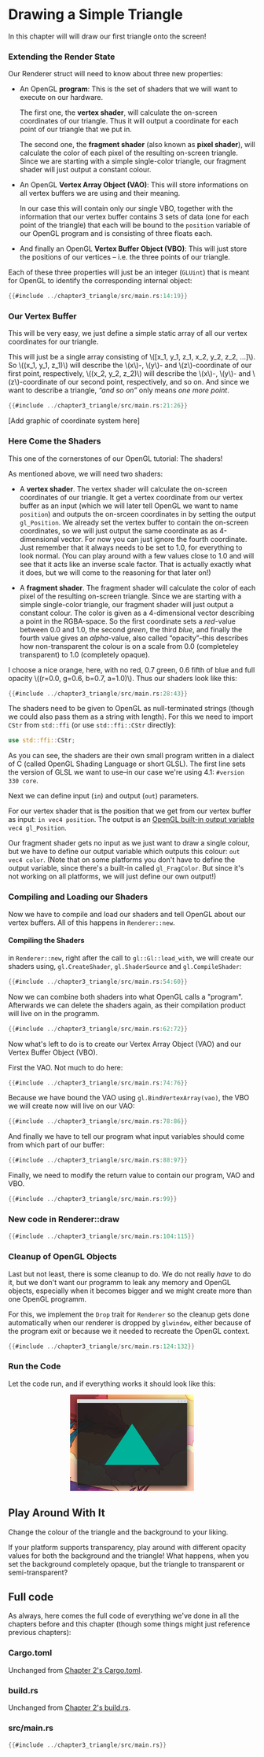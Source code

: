 # Drawing a Simple Triangle

In this chapter will will draw our first triangle onto the screen!

### Extending the Render State

Our Renderer struct will need to know about three new properties:

- An OpenGL **program**: This is the set of shaders that we will want to execute on our hardware.

  The first one, the **vertex shader**, will calculate the on-screen coordinates of our triangle.
  Thus it will output a coordinate for each point of our triangle that we put in.

  The second one, the **fragment shader** (also known as **pixel shader**), will calculate the color of each pixel of the resulting on-screen triangle.
  Since we are starting with a simple single-color triangle, our fragment shader will just output a constant colour.

- An OpenGL **Vertex Array Object (VAO)**:
  This will store informations on all vertex buffers we are using and their meaning.

  In our case this will contain only our single VBO, together with the information that our vertex buffer contains
  3 sets of data (one for each point of the triangle) that each will be bound to the `position` variable of our OpenGL program and is consisting of three floats each.

- And finally an OpenGL **Vertex Buffer Object (VBO)**:
  This will just store the positions of our vertices – i.e. the three points of our triangle.

Each of these three properties will just be an integer (`GLUint`) that is meant for OpenGL to identify the corresponding internal object:

```rust
{{#include ../chapter3_triangle/src/main.rs:14:19}}
```

### Our Vertex Buffer

This will be very easy, we just define a simple static array of all our vertex coordinates for our triangle.

This will just be a single array consisting of \\([x_1, y_1, z_1, x_2, y_2, z_2, …]\\). So \\((x_1, y_1, z_1)\\) will describe the \\(x\\)-, \\(y\\)- and \\(z\\)-coordinate of our first point, respectively, \\((x_2, y_2, z_2)\\) will describe the \\(x\\)-, \\(y\\)- and \\(z\\)-coordinate of our second point, respectively, and so on. And since we want to describe a triangle, _“and so on”_ only means _one more point_.

```rust
{{#include ../chapter3_triangle/src/main.rs:21:26}}
```

[Add graphic of coordinate system here]

### Here Come the Shaders

This one of the cornerstones of our OpenGL tutorial: The shaders!

As mentioned above, we will need two shaders:

- A **vertex shader**. The vertex shader will calculate the on-screen coordinates of our triangle.
  It get a vertex coordinate from our vertex buffer as an input (which we will later tell OpenGL we want to name `position`) and outputs the on-srceen coordinates in by setting the output `gl_Position`.
  We already set the vertex buffer to contain the on-screen coordinates, so we will just output the same coordinate as as 4-dimensional vector. For now you can just ignore the fourth coordinate. Just remember that it always needs to be set to 1.0, for everything to look normal. (You can play around with a few values close to 1.0 and will see that it acts like an inverse scale factor. That is actually exactly what it does, but we will come to the reasoning for that later on!)

- A **fragment shader**. The fragment shader will calculate the color of each pixel of the resulting on-screen triangle.
  Since we are starting with a simple single-color triangle, our fragment shader will just output a constant colour.
  The color is given as a 4-dimensional vector describing a point in the RGBA-space. So the first coordinate sets a _red_-value between 0.0 and 1.0, the second _green_, the third _blue_, and finally the fourth value gives an _alpha_-value, also called “opacity”–this describes how non-transparent the colour is on a scale from 0.0 (completeley transparent) to 1.0 (completely opaque).

I choose a nice orange, here, with no red, 0.7 green, 0.6 fifth of blue and full opacity \\((r=0.0, g=0.6, b=0.7, a=1.0)\\).
Thus our shaders look like this:

```rust
{{#include ../chapter3_triangle/src/main.rs:28:43}}
```
The shaders need to be given to OpenGL as null-terminated strings (though we could also pass them as a string with length). For this we need to import `CStr` from `std::ffi` (or use `std::ffi::CStr` directly):
```rust
use std::ffi::CStr;
```

As you can see, the shaders are their own small program written in a dialect of C (called OpenGL Shading Language or short GLSL). The first line sets the version of GLSL we want to use–in our case we're using 4.1: `#version 330 core`.

Next we can define input (`in`) and output (`out`) parameters.

For our vertex shader that is the position that we get from our vertex buffer as input: `in vec4 position`. The output is an [OpenGL built-in output variable](https://www.khronos.org/opengl/wiki/Built-in_Variable_(GLSL)) `vec4 gl_Position`.

Our fragment shader gets no input as we just want to draw a single colour, but we have to define our output variable which outputs this colour: `out vec4 color`. (Note that on some platforms you don't have to define the output variable, since there's a built-in called `gl_FragColor`. But since it's not working on all platforms, we will just define our own output!)

### Compiling and Loading our Shaders

Now we have to compile and load our shaders and tell OpenGL about our vertex buffers. All of this happens in `Renderer::new`.

#### Compiling the Shaders

in `Renderer::new`, right after the call to `gl::Gl::load_with`, we will create our shaders using, `gl.CreateShader`, `gl.ShaderSource` and `gl.CompileShader`:

```rust
{{#include ../chapter3_triangle/src/main.rs:54:60}}
```

Now we can combine both shaders into what OpenGL calls a "program". Afterwards we can delete the shaders again, as their compilation product will live on in the programm.

```rust
{{#include ../chapter3_triangle/src/main.rs:62:72}}
```

Now what's left to do is to create our Vertex Array Object (VAO) and our Vertex Buffer Object (VBO).

First the VAO. Not much to do here:

```rust
{{#include ../chapter3_triangle/src/main.rs:74:76}}
```

Because we have bound the VAO using `gl.BindVertexArray(vao)`, the VBO we will create now will live on our VAO:

```rust
{{#include ../chapter3_triangle/src/main.rs:78:86}}
```

And finally we have to tell our program what input variables should come from which part of our buffer:

```rust
{{#include ../chapter3_triangle/src/main.rs:88:97}}
```


Finally, we need to modify the return value to contain our program, VAO and VBO.

```rust
{{#include ../chapter3_triangle/src/main.rs:99}}
```


### New code in Renderer::draw

```rust
{{#include ../chapter3_triangle/src/main.rs:104:115}}
```

### Cleanup of OpenGL Objects

Last but not least, there is some cleanup to do. We do not really *have* to do it, but we don't want our programm to leak any memory and OpenGL objects, especially when it becomes bigger and we might create more than one OpenGL programm.

For this, we implement the `Drop` trait for `Renderer` so the cleanup gets done automatically when our renderer is dropped by `glwindow`, either because of the program exit or because we it needed to recreate the OpenGL context.

```rust
{{#include ../chapter3_triangle/src/main.rs:124:132}}
```

### Run the Code

Let the code run, and if everything works it should look like this:

<img src="triangle.png" style="width: 50%; margin-left: 25%;" alt="Our first triangle">

## Play Around With It

Change the colour of the triangle and the background to your liking.

If your platform supports transparency, play around with different opacity values for both the background and the triangle! What happens, when you set the background completely opaque, but the triangle to transparent or semi-transparent?

## Full code

As always, here comes the full code of everything we've done in all the chapters before and this chapter (though some things might just reference previous chapters):

### Cargo.toml

Unchanged from [Chapter 2's Cargo.toml](chapter_2.html#cargotoml).

### build.rs

Unchanged from [Chapter 2's build.rs](chapter_2.html#buildrs).

### src/main.rs
```rust
{{#include ../chapter3_triangle/src/main.rs}}
```
